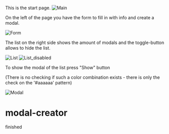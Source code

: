 This is the start page.
![Main](https://user-images.githubusercontent.com/64546283/162682606-f12ebcb1-afc1-4465-8ea1-c1e28b8bf07b.png)

On the left of the page you have the form to fill in with info and create a modal.

![Form](https://user-images.githubusercontent.com/64546283/162683112-dc47b5b9-105c-4df0-9bb0-b4a182280924.png)


The list on the right side shows the amount of modals and the toggle-button allows to hide the list.

![List](https://user-images.githubusercontent.com/64546283/162683151-4940b093-27ec-46f8-ab86-edad64851bc9.png)
![List_disabled](https://user-images.githubusercontent.com/64546283/162683185-b0890600-9865-498b-a1fa-48199bdba922.png)

To show the modal of the list press "Show" button

(There is no checking if such a color combination exists - there is only the check on the '#aaaaaa' pattern)

![Modal](https://user-images.githubusercontent.com/64546283/162683307-b9c3950c-aae6-4cd3-97c5-f265f1bb1e51.png)



# modal-creator
finished

